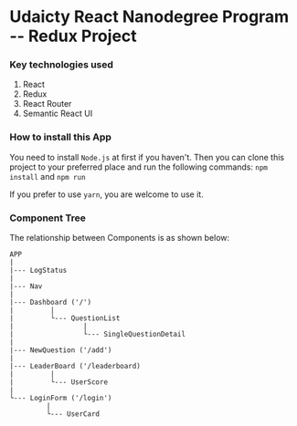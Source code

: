# Udaicty React Nanodegree Program -- Redux Project

### Key technologies used
1. React
2. Redux
3. React Router
4. Semantic React UI

### How to install this App
You need to install `Node.js` at first if you haven't. Then you can clone this project to your preferred place
and run the following commands:
`npm install` and `npm run`

If you prefer to use `yarn`, you are welcome to use it.

### Component Tree
The relationship between Components is as shown below:

```
APP
|
|--- LogStatus
|
|--- Nav
|
|--- Dashboard ('/')
|         |
|         └--- QuestionList
|                 |
|                 └--- SingleQuestionDetail
|
|--- NewQuestion ('/add')
|
|--- LeaderBoard ('/leaderboard)
|         |
|         └--- UserScore
|
└--- LoginForm ('/login')
         |
         └--- UserCard

```
